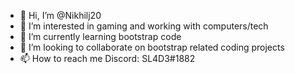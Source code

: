 - 👋 Hi, I’m @Nikhilj20
- 👀 I’m interested in gaming and working with computers/tech
- 🌱 I’m currently learning bootstrap code
- 💞️ I’m looking to collaborate on bootstrap related coding projects
- 📫 How to reach me Discord: SL4D3#1882

<!---
Nikhilj20/Nikhilj20 is a ✨ special ✨ repository because its `README.md` (this file) appears on your GitHub profile.
You can click the Preview link to take a look at your changes.
--->
